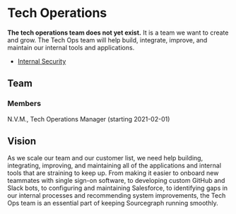# Tech Operations

**The tech operations team does not yet exist.** It is a team we want to create and grow. The Tech Ops team will help build, integrate, improve, and maintain our internal tools and applications.

- [Internal Security](internal_security.md)

## Team

### Members

N.V.M., Tech Operations Manager (starting 2021-02-01)

## Vision

As we scale our team and our customer list, we need help building, integrating, improving, and maintaining all of the applications and internal tools that are straining to keep up. From making it easier to onboard new teammates with single sign-on software, to developing custom GitHub and Slack bots, to configuring and maintaining Salesforce, to identifying gaps in our internal processes and recommending system improvements, the Tech Ops team is an essential part of keeping Sourcegraph running smoothly. 
